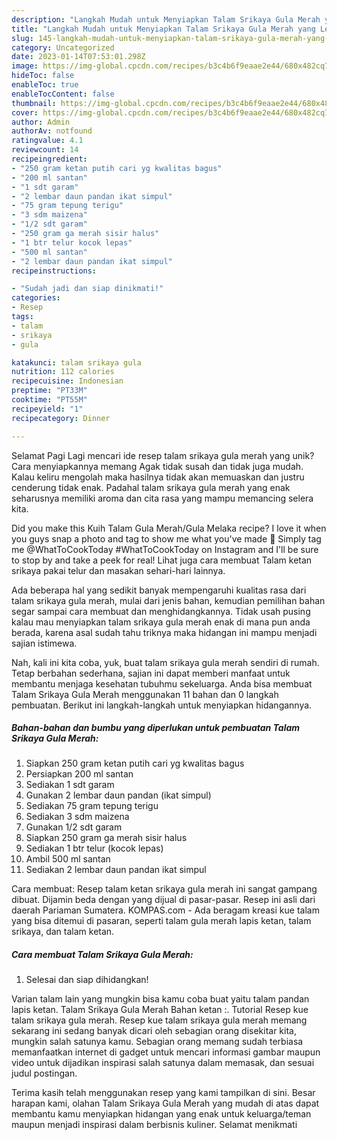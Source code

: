 ```yaml
---
description: "Langkah Mudah untuk Menyiapkan Talam Srikaya Gula Merah yang Lezat Sekali, Enak"
title: "Langkah Mudah untuk Menyiapkan Talam Srikaya Gula Merah yang Lezat Sekali, Enak"
slug: 145-langkah-mudah-untuk-menyiapkan-talam-srikaya-gula-merah-yang-lezat-sekali-enak
category: Uncategorized
date: 2023-01-14T07:53:01.298Z
image: https://img-global.cpcdn.com/recipes/b3c4b6f9eaae2e44/680x482cq70/talam-srikaya-gula-merah-foto-resep-utama.jpg
hideToc: false
enableToc: true
enableTocContent: false
thumbnail: https://img-global.cpcdn.com/recipes/b3c4b6f9eaae2e44/680x482cq70/talam-srikaya-gula-merah-foto-resep-utama.jpg
cover: https://img-global.cpcdn.com/recipes/b3c4b6f9eaae2e44/680x482cq70/talam-srikaya-gula-merah-foto-resep-utama.jpg
author: Admin
authorAv: notfound
ratingvalue: 4.1
reviewcount: 14
recipeingredient:
- "250 gram ketan putih cari yg kwalitas bagus"
- "200 ml santan"
- "1 sdt garam"
- "2 lembar daun pandan ikat simpul"
- "75 gram tepung terigu"
- "3 sdm maizena"
- "1/2 sdt garam"
- "250 gram ga merah sisir halus"
- "1 btr telur kocok lepas"
- "500 ml santan"
- "2 lembar daun pandan ikat simpul"
recipeinstructions:

- "Sudah jadi dan siap dinikmati!"
categories:
- Resep
tags:
- talam
- srikaya
- gula

katakunci: talam srikaya gula 
nutrition: 112 calories
recipecuisine: Indonesian
preptime: "PT33M"
cooktime: "PT55M"
recipeyield: "1"
recipecategory: Dinner

---
```



Selamat Pagi Lagi mencari ide resep talam srikaya gula merah yang unik? Cara menyiapkannya memang Agak tidak susah dan tidak juga mudah. Kalau keliru mengolah maka hasilnya tidak akan memuaskan dan justru cenderung tidak enak. Padahal talam srikaya gula merah yang enak seharusnya memiliki aroma dan cita rasa yang mampu memancing selera kita.


Did you make this Kuih Talam Gula Merah/Gula Melaka recipe? I love it when you guys snap a photo and tag to show me what you&#39;ve made 🙂 Simply tag me @WhatToCookToday #WhatToCookToday on Instagram and I&#39;ll be sure to stop by and take a peek for real! Lihat juga cara membuat Talam ketan srikaya pakai telur dan masakan sehari-hari lainnya.

Ada beberapa hal yang sedikit banyak mempengaruhi kualitas rasa dari talam srikaya gula merah, mulai dari jenis bahan, kemudian pemilihan bahan segar sampai cara membuat dan menghidangkannya. Tidak usah pusing kalau mau menyiapkan talam srikaya gula merah enak di mana pun anda berada, karena asal sudah tahu triknya maka hidangan ini mampu menjadi sajian istimewa.


Nah, kali ini kita coba, yuk, buat talam srikaya gula merah sendiri di rumah. Tetap berbahan sederhana, sajian ini dapat memberi manfaat untuk membantu menjaga kesehatan tubuhmu sekeluarga. Anda bisa membuat Talam Srikaya Gula Merah menggunakan 11 bahan dan 0 langkah pembuatan. Berikut ini langkah-langkah untuk menyiapkan hidangannya.

<!--inarticleads1-->

##### Bahan-bahan dan bumbu yang diperlukan untuk pembuatan Talam Srikaya Gula Merah:

1. Siapkan 250 gram ketan putih cari yg kwalitas bagus
1. Persiapkan 200 ml santan
1. Sediakan 1 sdt garam
1. Gunakan 2 lembar daun pandan (ikat simpul)
1. Sediakan 75 gram tepung terigu
1. Sediakan 3 sdm maizena
1. Gunakan 1/2 sdt garam
1. Siapkan 250 gram ga merah sisir halus
1. Sediakan 1 btr telur (kocok lepas)
1. Ambil 500 ml santan
1. Sediakan 2 lembar daun pandan ikat simpul


Cara membuat: Resep talam ketan srikaya gula merah ini sangat gampang dibuat. Dijamin beda dengan yang dijual di pasar-pasar. Resep ini asli dari daerah Pariaman Sumatera. KOMPAS.com - Ada beragam kreasi kue talam yang bisa ditemui di pasaran, seperti talam gula merah lapis ketan, talam srikaya, dan talam ketan. 

<!--inarticleads2-->

##### Cara membuat Talam Srikaya Gula Merah:


1. Selesai dan siap dihidangkan!

Varian talam lain yang mungkin bisa kamu coba buat yaitu talam pandan lapis ketan. Talam Srikaya Gula Merah Bahan ketan :. Tutorial Resep kue talam srikaya gula merah. Resep kue talam srikaya gula merah memang sekarang ini sedang banyak dicari oleh sebagian orang disekitar kita, mungkin salah satunya kamu. Sebagian orang memang sudah terbiasa memanfaatkan internet di gadget untuk mencari informasi gambar maupun video untuk dijadikan inspirasi salah satunya dalam memasak, dan sesuai judul postingan. 

Terima kasih telah menggunakan resep yang kami tampilkan di sini. Besar harapan kami, olahan Talam Srikaya Gula Merah yang mudah di atas dapat membantu kamu menyiapkan hidangan yang enak untuk keluarga/teman maupun menjadi inspirasi dalam berbisnis kuliner. Selamat menikmati
